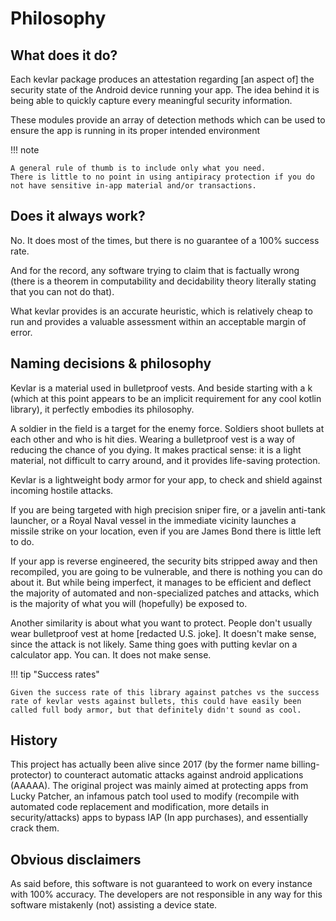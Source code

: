 # Philosophy

## What does it do?
Each kevlar package produces an attestation regarding [an aspect of] the security state of the Android device running your app.
The idea behind it is being able to quickly capture every meaningful security information.

These modules provide an array of detection methods which can be used to ensure the app is running in its proper intended environment

!!! note

	A general rule of thumb is to include only what you need. 
	There is little to no point in using antipiracy protection if you do not have sensitive in-app material and/or transactions.


## Does it always work?
No.
It does most of the times, but there is no guarantee of a 100% success rate.

And for the record, any software trying to claim that is factually wrong (there is a theorem in computability and decidability theory literally stating that you can not do that).

What kevlar provides is an accurate heuristic, which is relatively cheap to run and provides a valuable assessment within an acceptable margin of error.



## Naming decisions & philosophy
Kevlar is a material used in bulletproof vests. 
And beside starting with a k (which at this point appears to be an implicit requirement for any cool kotlin library), it perfectly embodies its philosophy.

A soldier in the field is a target for the enemy force.
Soldiers shoot bullets at each other and who is hit dies. Wearing a bulletproof vest is a way of reducing the chance of you dying. 
It makes practical sense: it is a light material, not difficult to carry around, and it provides life-saving protection.

Kevlar is a lightweight body armor for your app, to check and shield against incoming hostile attacks.

If you are being targeted with high precision sniper fire, or a javelin anti-tank launcher, or a Royal Naval vessel in the immediate vicinity launches a missile strike on your location,
even if you are James Bond there is little left to do.

If your app is reverse engineered, the security bits stripped away and then recompiled, you are going to be vulnerable, and there is nothing you can do about it. 
But while being imperfect, it manages to be efficient and deflect the majority of automated and non-specialized patches and attacks, which is the majority of what you will (hopefully) be exposed to.

Another similarity is about what you want to protect. 
People don't usually wear bulletproof vest at home [redacted U.S. joke]. 
It doesn't make sense, since the attack is not likely. 
Same thing goes with putting kevlar on a calculator app. 
You can. It does not make sense.


!!! tip "Success rates"
	
	Given the success rate of this library against patches vs the success rate of kevlar vests against bullets, this could have easily been called full body armor, but that definitely didn't sound as cool.


## History
This project has actually been alive since 2017 (by the former name billing-protector) to counteract automatic attacks against android applications (AAAAA). 
The original project was mainly aimed at protecting apps from Lucky Patcher, an infamous patch tool used to modify (recompile with automated code replacement and modification, more details in security/attacks) apps to bypass IAP (In app purchases), and essentially crack them.


## Obvious disclaimers
As said before, this software is not guaranteed to work on every instance with 100% accuracy. The developers are not responsible in any way for this software mistakenly (not) assisting a device state.